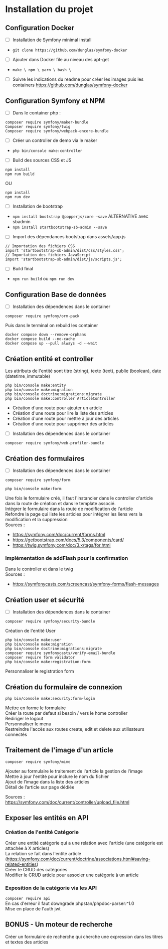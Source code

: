 # Installation du projet
## Configuration Docker
- [ ] Installation de Symfony minimal install
* `git clone https://github.com/dunglas/symfony-docker`
- [ ] Ajouter dans Docker file au niveau des apt-get    
* `make \ npm \ yarn \ bash \`
- [ ] Suivre les indications du readme pour créer les images puis les containers https://github.com/dunglas/symfony-docker
## Configuration Symfony et NPM
- [ ] Dans le container php : 
``` 
composer require symfony/maker-bundle
Composer require symfony/twig
Composer require symfony/webpack-encore-bundle
```
- [ ]	Créer un controller de demo via le maker
* `php bin/console make:controller`
- [ ] Build des sources CSS et JS
```
npm install
npm run build
```
OU
```
npm install
npm run dev
```
- [ ] Installation de bootstrap
* ```npm install bootstrap @popperjs/core –save```
ALTERNATIVE avec sbadmin
* ```npm install startbootstrap-sb-admin --save```
- [ ] Import des dépendances bootstrap dans assets/app.js
```
// Importation des fichiers CSS
import 'startbootstrap-sb-admin/dist/css/styles.css';
// Importation des fichiers JavaScript
import 'startbootstrap-sb-admin/dist/js/scripts.js';
```
- [ ] Build final
* ```npm run build``` ou ```npm run dev```
## Configuration Base de données
- [ ] Installation des dépendences dans le container

```composer require symfony/orm-pack```

Puis dans le terminal on rebuild les container

```
docker compose down --remove-orphans
docker compose build --no-cache
docker compose up --pull always -d --wait
```
## Création entité et controller
Les attributs de l'entité sont titre (string), texte (text), publie (boolean), date (datetime_immutable)
```
php bin/console make:entity
php bin/console make:migration
php bin/console doctrine:migrations:migrate
php bin/console make:controller ArticleController
```
* Création d'une route pour ajouter un article
* Création d'une route pour lire la liste des articles
* Création d'une route pour mettre à jour des articles
* Création d'une route pour supprimer des articles

- [ ] Installation des dépendences dans le container

```composer require symfony/web-profiler-bundle```
## Création des formulaires

- [ ] Installation des dépendences dans le container

```composer require symfony/form```
```
php bin/console make:form
```
Une fois le formulaire créé, il faut l'instancier dans le controller d'article dans la route de création et dans le template associé.  
Intégrer le formulaire dans la route de modification de l'article  
Refondre la page qui liste les articles pour intégrer les liens vers la modification et la suppression  
Sources : 
* https://symfony.com/doc/current/forms.html
* https://getbootstrap.com/docs/5.3/components/card/
* https://twig.symfony.com/doc/3.x/tags/for.html

### Implémentation de addFlash pour la confirmation
Dans le controller et dans le twig  
Sources : 
* https://symfonycasts.com/screencast/symfony-forms/flash-messages

## Création user et sécurité

- [ ] Installation des dépendences dans le container

```composer require symfony/security-bundle```

Création de l'entité User
```
php bin/console make:user
php bin/console make:migration
php bin/console doctrine:migrations:migrate
composer require symfonycasts/verify-email-bundle
composer require form validator
php bin/console make:registration-form
```
Personnaliser le registration form

## Création du formulaire de connexion
```php bin/console make:security:form-login```

Mettre en forme le formulaire  
Créer la route par defaut si besoin / vers le home controller  
Rediriger le logout  
Personnaliser le menu  
Restreindre l'accès aux routes create, edit et delete aux utilisateurs connectés  

## Traitement de l'image d'un article
```composer require symfony/mime```

Ajouter au formulaire le traitement de l'article la gestion de l'image  
Mettre à jour l'entité pour inclure le nom du fichier  
Ajout de l’image dans la liste des articles  
Détail de l’article sur page dédiée  


Sources :  
https://symfony.com/doc/current/controller/upload_file.html  

## Exposer les entités en API

### Création de l'entité Catégorie

Créer une entité catégorie qui a une relation avec l'article (une catégorie est attachée à X articles)  
La relation se fait dans l'entité article (https://symfony.com/doc/current/doctrine/associations.html#saving-related-entities)  
Créer le CRUD des catégories  
Modifier le CRUD article pour associer une catégorie à un article  

### Exposition de la catégorie via les API
``` composer require api ```  
En cas d'erreur il faut downgrade phpstan/phpdoc-parser:^1.0  
Mise en place de l'auth jwt

## BONUS - Un moteur de recherche
Créer un formulaire de recherche qui cherche une expression dans les titres et textes des articles 